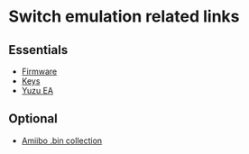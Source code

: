 # Switch emulation related links

## Essentials

- [Firmware](https://darthsternie.net/switch-firmwares/)
- [Keys](https://github.com/Abd-007/Switch-Emulators-Guide/blob/main/Yuzu.md#keys)
- [Yuzu EA](https://github.com/pineappleEA/pineapple-src/releases/latest)  

## Optional

- [Amiibo .bin collection](https://drive.google.com/drive/folders/1TCEmF5alHGCbg5gSk4qRLmJYHIzgYUJH?sort=13&direction=a)
